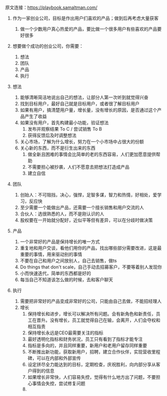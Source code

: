 原文连接：https://playbook.samaltman.com/

1. 作为一家创业公司，目标是作出用户们喜欢的产品；做到后再考虑大量获客
	1. 做一个少数用户真心热爱的产品，要比做一个很多用户有些喜欢的产品要好很多
2. 想要做个成功的创业公司，你需要：
	1. 想法
	2. 团队
	3. 产品
	4. 执行

4. 想法
	1. 能够清晰简洁地说出自己的想法，让部分人第一次听到就觉得兴奋
	2. 找到目标用户，最好自己就是目标用户，或者很了解目标用户
	3. 如果有用户，搞清楚用户量，增长量，没有增长的原因，是否通过这个产品产生了收益
	4. 如果没有用户，首先构建最小功能，验证想法
		1. 发布并观察结果 To C / 尝试销售 To B
		2. 获得反馈后及时调整想法
	5. 关心市场，了解为什么增长，努力在一个小市场中占很大的份额
	6. 关心新的东西，而不是衍生出来的东西
		1. 做全新且困难的事情会比简单的老的东西容易，人们更加愿意提供帮助
		2. 不需要担心被抄袭，人们不愿意去把想法打造成产品
		3. 建立自信
5. 团队
	1. 创始人：不可阻挡，决心，强悍，足智多谋，智力和热情，好相处，爱学习，反应快
	2. 至少需要一个能做出产品，还需要一个擅长销售和用户交流的人
	3. 合伙人：选很熟悉的人，而不是刚认识的人
	4. 股权要在一开始就分配好，近似平等但有差异，可以在分歧时做决策
6. 产品
	1. 一个非常好的产品是保持增长的唯一方式
	2. 重复地和用户交谈，看他们用你的产品，找出哪些部分需要改进，这是最重要的事情，用来驱动别的事情
	3. 不要在自己和用户之间放别人，自己去销售，做ts
	4. Do things that don't scale，自己手动去招募客户，不要等着别人发现你
	5. 小而快速迭代，简单的东西都是好的
	6. 每当自己不知道该怎么做的时候，去和客户聊天
7. 执行
	1. 需要把非常好的产品变成非常好的公司，只能由自己去做，不能招经理人
	2. 增长
		1. 保持增长和进步，增长可以解决所有问题。会有新角色和新责任，员工在晋升。没有增长，员工就觉得自己在输，会离开，人们会夺权和相互指责
		2. 保持增长永远是CEO最需要关注的指标
		3. 最好透明化指标和财务状况，员工只有看到了指标才能专注
		4. 指标是多向的，并且同样重要，新用户和老用户留存同样重要
		5. 不断推出新功能，获取新用户，招聘，建立合作伙伴，实现营收里程碑，可以在内部和外部宣传
		6. 设定拼尽全力能达到的目标，定期检查，庆祝胜利，向内部分享从客户得到的信息
		7. 如果增长非常快，人们容易失控，觉得有什么地方出了问题，不要担心事情会失控，尝试修复问题
		8. 